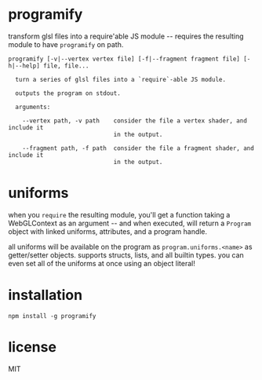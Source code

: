 # programify

transform glsl files into a require'able JS module -- requires the resulting module
to have `programify` on path.

```
programify [-v|--vertex vertex file] [-f|--fragment fragment file] [-h|--help] file, file...

  turn a series of glsl files into a `require`-able JS module.

  outputs the program on stdout.

  arguments:

    --vertex path, -v path    consider the file a vertex shader, and include it
                              in the output. 

    --fragment path, -f path  consider the file a fragment shader, and include it
                              in the output.
```

# uniforms

when you `require` the resulting module, you'll get a function taking a WebGLContext as
an argument -- and when executed, will return a `Program` object with linked uniforms,
attributes, and a program handle.

all uniforms will be available on the program as `program.uniforms.<name>` as getter/setter
objects. supports structs, lists, and all builtin types. you can even set all of the uniforms
at once using an object literal!

# installation

`npm install -g programify`

# license

MIT

